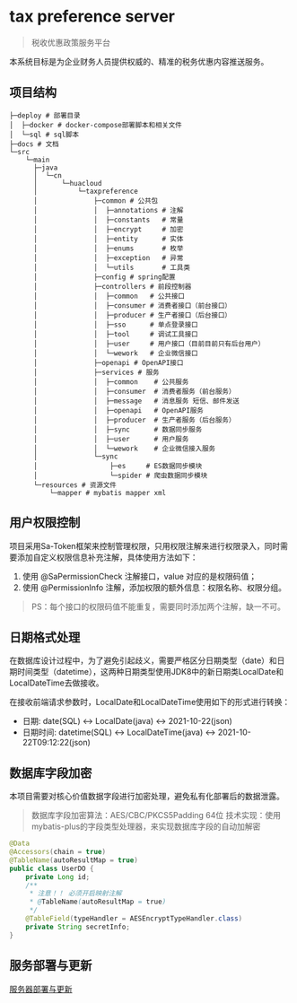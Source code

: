 # tax preference server 
> 税收优惠政策服务平台

本系统目标是为企业财务人员提供权威的、精准的税务优惠内容推送服务。

## 项目结构

```shell
├─deploy # 部署目录                                             
│  ├─docker # docker-compose部署脚本和相关文件
│  └─sql # sql脚本
├─docs # 文档
└─src
    └─main
      ├─java
      │  └─cn
      │      └─huacloud
      │          └─taxpreference
      │              ├─common # 公共包
      │              │  ├─annotations # 注解
      │              │  ├─constants   # 常量
      │              │  ├─encrypt     # 加密
      │              │  ├─entity      # 实体
      │              │  ├─enums       # 枚举
      │              │  ├─exception   # 异常
      │              │  └─utils       # 工具类
      │              ├─config # spring配置
      │              ├─controllers # 前段控制器
      │              │  ├─common   # 公共接口
      │              │  ├─consumer # 消费者接口（前台接口）
      │              │  ├─producer # 生产者接口（后台接口）
      │              │  ├─sso      # 单点登录接口
      │              │  ├─tool     # 调试工具接口
      │              │  ├─user     # 用户接口（目前目前只有后台用户）
      │              │  └─wework   # 企业微信接口
      │              ├─openapi # OpenAPI接口
      │              ├─services # 服务
      │              │  ├─common    # 公共服务
      │              │  ├─consumer  # 消费者服务（前台服务）
      │              │  ├─message   # 消息服务 短信、邮件发送
      │              │  ├─openapi   # OpenAPI服务
      │              │  ├─producer  # 生产者服务（后台服务）
      │              │  ├─sync      # 数据同步服务
      │              │  ├─user      # 用户服务
      │              │  └─wework    # 企业微信接入服务
      │              └─sync
      │                  ├─es     # ES数据同步模块
      │                  └─spider # 爬虫数据同步模块
      └─resources # 资源文件
          └─mapper # mybatis mapper xml
```

## 用户权限控制

项目采用Sa-Token框架来控制管理权限，只用权限注解来进行权限录入，同时需要添加自定义权限信息补充注解，具体使用方法如下：

1. 使用 @SaPermissionCheck 注解接口，value 对应的是权限码值；
2. 使用 @PermissionInfo 注解，添加权限的额外信息：权限名称、权限分组。

> PS：每个接口的权限码值不能重复，需要同时添加两个注解，缺一不可。

## 日期格式处理

在数据库设计过程中，为了避免引起歧义，需要严格区分日期类型（date）和日期时间类型（datetime），这两种日期类型使用JDK8中的新日期类LocalDate和LocalDateTime去做接收。

在接收前端请求参数时，LocalDate和LocalDateTime使用如下的形式进行转换：

* 日期: date(SQL) <-> LocalDate(java) <-> 2021-10-22(json)
* 日期时间: datetime(SQL) <-> LocalDateTime(java) <-> 2021-10-22T09:12:22(json)

## 数据库字段加密

本项目需要对核心价值数据字段进行加密处理，避免私有化部署后的数据泄露。

> 数据库字段加密算法：AES/CBC/PKCS5Padding 64位
> 技术实现：使用mybatis-plus的字段类型处理器，来实现数据库字段的自动加解密

```java
@Data
@Accessors(chain = true)
@TableName(autoResultMap = true)
public class UserDO {
    private Long id;
    /**
     * 注意！！ 必须开启映射注解
     * @TableName(autoResultMap = true)
     */
    @TableField(typeHandler = AESEncryptTypeHandler.class)
    private String secretInfo;
}
```

## 服务部署与更新
[服务器部署与更新](docs/deploy.md)